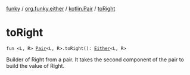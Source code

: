 [funky](../../index.md) / [org.funky.either](../index.md) / [kotlin.Pair](index.md) / [toRight](.)

# toRight

`fun <L, R> `[`Pair`](https://kotlinlang.org/api/latest/jvm/stdlib/kotlin/-pair/index.html)`<L, R>.toRight(): `[`Either`](../-either/index.md)`<L, R>`

Builder of Right from a pair. It takes the second component of the pair to build the value of Right.

